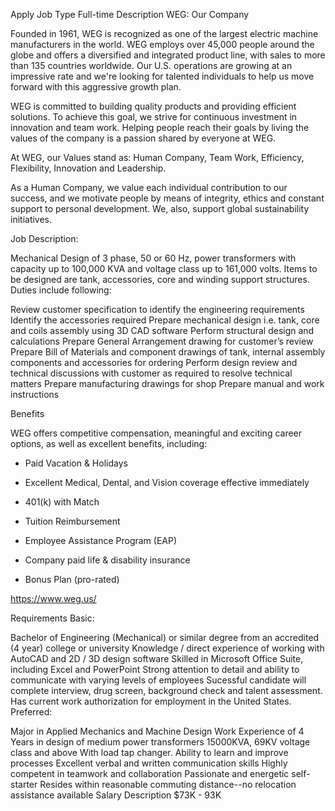 Apply
Job Type
Full-time
Description
WEG: Our Company

Founded in 1961, WEG is recognized as one of the largest electric machine manufacturers in the world. WEG employs over 45,000 people around the globe and offers a diversified and integrated product line, with sales to more than 135 countries worldwide. Our U.S. operations are growing at an impressive rate and we're looking for talented individuals to help us move forward with this aggressive growth plan.



WEG is committed to building quality products and providing efficient solutions. To achieve this goal, we strive for continuous investment in innovation and team work. Helping people reach their goals by living the values of the company is a passion shared by everyone at WEG.



At WEG, our Values stand as: Human Company, Team Work, Efficiency, Flexibility, Innovation and Leadership.



As a Human Company, we value each individual contribution to our success, and we motivate people by means of integrity, ethics and constant support to personal development. We, also, support global sustainability initiatives. 



Job Description:

Mechanical Design of 3 phase, 50 or 60 Hz, power transformers with capacity up to 100,000 KVA and voltage class up to 161,000 volts. Items to be designed are tank, accessories, core and winding support structures. Duties include following:

Review customer specification to identify the engineering requirements
Identify the accessories required
Prepare mechanical design i.e. tank, core and coils assembly using 3D CAD software
Perform structural design and calculations
Prepare General Arrangement drawing for customer’s review
Prepare Bill of Materials and component drawings of tank, internal assembly components and accessories for ordering
Perform design review and technical discussions with customer as required to resolve technical matters
Prepare manufacturing drawings for shop
Prepare manual and work instructions


Benefits

WEG offers competitive compensation, meaningful and exciting career options, as well as excellent benefits, including:

- Paid Vacation & Holidays

- Excellent Medical, Dental, and Vision coverage effective immediately

- 401(k) with Match

- Tuition Reimbursement

- Employee Assistance Program (EAP)

- Company paid life & disability insurance

- Bonus Plan (pro-rated)



https://www.weg.us/

Requirements
Basic:

Bachelor of Engineering (Mechanical) or similar degree from an accredited (4 year) college or university
Knowledge / direct experience of working with AutoCAD and 2D / 3D design software
Skilled in Microsoft Office Suite, including Excel and PowerPoint
Strong attention to detail and ability to communicate with varying levels of employees
Sucessful candidate will complete interview, drug screen, background check and talent assessment.
Has current work authorization for employment in the United States.
Preferred:

Major in Applied Mechanics and Machine Design
Work Experience of 4 Years in design of medium power transformers
15000KVA, 69KV voltage class and above
With load tap changer.
Ability to learn and improve processes
Excellent verbal and written communication skills
Highly competent in teamwork and collaboration
Passionate and energetic self-starter
Resides within reasonable commuting distance--no relocation assistance available
Salary Description
$73K - 93K
